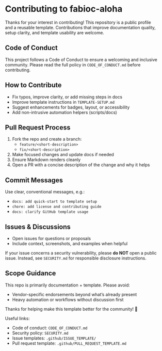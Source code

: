 # Contributing to fabioc-aloha

Thanks for your interest in contributing! This repository is a public profile and a reusable template. Contributions that improve documentation quality, setup clarity, and template usability are welcome.

## Code of Conduct

This project follows a Code of Conduct to ensure a welcoming and inclusive community. Please read the full policy in `CODE_OF_CONDUCT.md` before contributing.

## How to Contribute

- Fix typos, improve clarity, or add missing steps in docs
- Improve template instructions in `TEMPLATE-SETUP.md`
- Suggest enhancements for badges, layout, or accessibility
- Add non-intrusive automation helpers (scripts/docs)

## Pull Request Process

1. Fork the repo and create a branch:
   - `feature/<short-description>`
   - `fix/<short-description>`
2. Make focused changes and update docs if needed
3. Ensure Markdown renders cleanly
4. Open a PR with a concise description of the change and why it helps

## Commit Messages

Use clear, conventional messages, e.g.:
- `docs: add quick-start to template setup`
- `chore: add license and contributing guide`
- `docs: clarify GitHub template usage`

## Issues & Discussions

- Open issues for questions or proposals
- Include context, screenshots, and examples when helpful

If your issue concerns a security vulnerability, please **do NOT** open a public issue. Instead, see `SECURITY.md` for responsible disclosure instructions.

## Scope Guidance

This repo is primarily documentation + template. Please avoid:
- Vendor-specific endorsements beyond what’s already present
- Heavy automation or workflows without discussion first

Thanks for helping make this template better for the community! 🙌

Useful links:

- Code of conduct: `CODE_OF_CONDUCT.md`
- Security policy: `SECURITY.md`
- Issue templates: `.github/ISSUE_TEMPLATE/`
- Pull request template: `.github/PULL_REQUEST_TEMPLATE.md`
